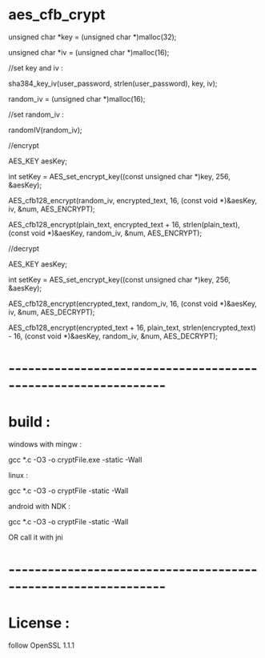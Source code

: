 # aes_cfb_crypt

unsigned char *key = (unsigned char *)malloc(32);

unsigned char *iv = (unsigned char *)malloc(16);

//set key and iv :

sha384_key_iv(user_password, strlen(user_password), key, iv);


random_iv = (unsigned char *)malloc(16);

//set random_iv :

randomIV(random_iv);


//encrypt

AES_KEY aesKey;

int setKey = AES_set_encrypt_key((const unsigned char *)key, 256, &aesKey);

AES_cfb128_encrypt(random_iv, encrypted_text, 16, (const void *)&aesKey, iv, &num, AES_ENCRYPT);

AES_cfb128_encrypt(plain_text, encrypted_text + 16, strlen(plain_text), (const void *)&aesKey, random_iv, &num, AES_ENCRYPT);


//decrypt

AES_KEY aesKey;

int setKey = AES_set_encrypt_key((const unsigned char *)key, 256, &aesKey);

AES_cfb128_encrypt(encrypted_text, random_iv, 16, (const void *)&aesKey, iv, &num, AES_DECRYPT);

AES_cfb128_encrypt(encrypted_text + 16, plain_text, strlen(encrypted_text) - 16, (const void *)&aesKey, random_iv, &num, AES_DECRYPT);


# --------------------------------------------------------------
# build : 

windows with mingw :

gcc *.c -O3 -o cryptFile.exe -static -Wall


linux :

gcc *.c -O3 -o cryptFile -static -Wall


android with NDK :

gcc *.c -O3 -o cryptFile -static -Wall

OR call it with jni


# --------------------------------------------------------------
# License : 

follow OpenSSL 1.1.1
